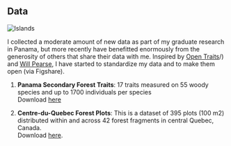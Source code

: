 ## Data  
![Islands](/images/ElJiral_paisaje_b_w3.png)  

I collected a moderate amount of new data as part of my graduate research in Panama, but more recently 
have benefitted enormously from the generosity of others that share their data with me. Inspired by 
[Open Traits](https://opentraits.org)/) and [Will Pearse](http://pearselab.com/), I have started to 
standardize my data and to make them open (via Figshare).   

1. __Panama Secondary Forest Traits__: 17 traits measured on 55 woody species and up to 1700 individuals per species  
   Download [here](https://figshare.com/articles/Functional_Leaf_Traits_55_spp_in_central_Panama_/1402253)    
   
2. __Centre-du-Quebec Forest Plots__: This is a dataset of 395 plots (100 m2) distributed within and across 42 forest fragments in central Quebec, Canada.  
   Download [here](https://figshare.com/articles/Centre_du_Quebec_Forest_Plots/10325681).

